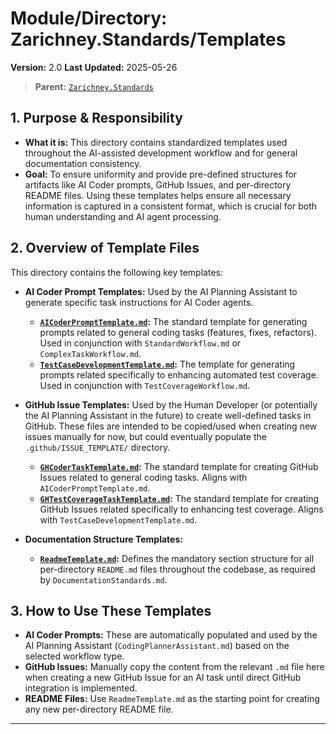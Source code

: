 # Module/Directory: Zarichney.Standards/Templates

**Version:** 2.0
**Last Updated:** 2025-05-26

> **Parent:** [`Zarichney.Standards`](../README.md)

## 1. Purpose & Responsibility

* **What it is:** This directory contains standardized templates used throughout the AI-assisted development workflow and for general documentation consistency.
* **Goal:** To ensure uniformity and provide pre-defined structures for artifacts like AI Coder prompts, GitHub Issues, and per-directory README files. Using these templates helps ensure all necessary information is captured in a consistent format, which is crucial for both human understanding and AI agent processing.

## 2. Overview of Template Files

This directory contains the following key templates:

* **AI Coder Prompt Templates:** Used by the AI Planning Assistant to generate specific task instructions for AI Coder agents.
    * **[`AICoderPromptTemplate.md`](./AICoderPromptTemplate.md):** The standard template for generating prompts related to general coding tasks (features, fixes, refactors). Used in conjunction with `StandardWorkflow.md` or `ComplexTaskWorkflow.md`.
    * **[`TestCaseDevelopmentTemplate.md`](./TestCaseDevelopmentTemplate.md):** The template for generating prompts related specifically to enhancing automated test coverage. Used in conjunction with `TestCoverageWorkflow.md`.

* **GitHub Issue Templates:** Used by the Human Developer (or potentially the AI Planning Assistant in the future) to create well-defined tasks in GitHub. These files are intended to be copied/used when creating new issues manually for now, but could eventually populate the `.github/ISSUE_TEMPLATE/` directory.
    * **[`GHCoderTaskTemplate.md`](./GHCoderTaskTemplate.md):** The standard template for creating GitHub Issues related to general coding tasks. Aligns with `AICoderPromptTemplate.md`.
    * **[`GHTestCoverageTaskTemplate.md`](./GHTestCoverageTaskTemplate.md):** The standard template for creating GitHub Issues related specifically to enhancing test coverage. Aligns with `TestCaseDevelopmentTemplate.md`.

* **Documentation Structure Templates:**
    * **[`ReadmeTemplate.md`](./ReadmeTemplate.md):** Defines the mandatory section structure for all per-directory `README.md` files throughout the codebase, as required by `DocumentationStandards.md`.

## 3. How to Use These Templates

* **AI Coder Prompts:** These are automatically populated and used by the AI Planning Assistant (`CodingPlannerAssistant.md`) based on the selected workflow type.
* **GitHub Issues:** Manually copy the content from the relevant `.md` file here when creating a new GitHub Issue for an AI task until direct GitHub integration is implemented.
* **README Files:** Use `ReadmeTemplate.md` as the starting point for creating any new per-directory README file.

---